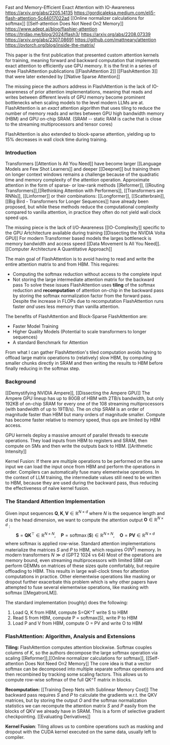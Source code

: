 Fast and Memory-Efficient Exact Attention with IO-Awareness
https://arxiv.org/abs/2205.14135
https://gordicaleksa.medium.com/eli5-flash-attention-5c44017022ad
[[Online normalizer calculations for softmax]]
[[Self-attention Does Not Need On2 Memory]]
https://www.adept.ai/blog/flashier-attention
https://tridao.me/blog/2024/flash3/
https://arxiv.org/abs/2208.07339
https://arxiv.org/abs/2307.08691
https://github.com/mattneary/attention
https://pytorch.org/blog/inside-the-matrix/

This paper is the first publication that presented custom attention kernels for training, meaning forward and backward computation that implements exact attention to efficiently use GPU memory. It is the first in a series of three FlashAttention publications [[FlashAttention 2]] [[FlashAttention 3]] that were later extended by [[Native Sparse Attention]]

The missing piece the authors address in FlashAttention is the lack of IO-awareness of prior attention implementations, meaning that reads and writes between different levels of GPU memory become prominent bottlenecks when scaling models to the level modern LLMs are at. 
FlashAttention is an *exact* attention algorithm that uses tiling to reduce the number of memory reads and writes between GPU high bandwidth memory (HBM) and GPU on-chip SRAM. 
(SRAM -- static RAM is cache that is close to the streaming multiprocessors and tensor cores)

FlashAttention is also extended to block-sparse attention, yielding up to 15% decreases in wall clock time during training.

### Introduction
Transformers [[Attention Is All You Need]] have become larger [[Language Models are Few Shot Learners]] and deeper [[Deepnet]] but training them on longer context windows remains a challenge because of the quadratic time and memory complexity of the attention operation. 
Approximate attention in the form of sparse- or low-rank methods [[Reformer]], [[Routing Transformers]],[[Rethinking Attention with Performers]], [[Transformers are RNNs]], [[Linformer]] or their combinations: [[Longformer]], [[Scatterbrain]], [[Big Bird - Transformers for Longer Sequences]] have already been proposed, but while these methods reduce the computational complexity compared to vanilla attention, in practice they often do not yield wall clock speed ups. 

The missing piece is the lack of I/O-Awareness [[IO-Complexity]] specific to the GPU Artchitecture available during training [[Dissecting the NVIDIA Volta GPU]]
For modern Transformer based models the larges bottleneck is memory bandwidth and access speed [[Data Movement Is All You Need]]. [[Computer Architecture A Quantitative Approach]]

The main goal of FlashAttention is to avoid having to read and write the entire attention matrix to and from HBM. This requires: 
* Computing the softmax reduction without access to the complete input
* Not storing the large intermediate attention matrix for the backward pass
To solve these issues FlashAttention uses **tiling** of the softmax reduction and **recomputation** of attention on-chip in the backward pass by storing the softmax normalization factor from the forward pass. 
Despite the increase in FLOPs due to recomputation FlashAttention runs faster *and* uses less memory than vanilla attention. 

The benefits of FlashAttention and Block-Sparse FlashAttention are: 
* Faster Model Training
* Higher Quality Models (Potential to scale transformers to longer sequences)
* A standard Benchmark for Attention

From what I can gather FlashAttention's tiled computation avoids having to offload large matrix operations to (relatively) slow HBM, by computing smaller chunks directly in SRAM and then writing the results to HBM before finally reducing in the softmax step. 
### Background
[[Demystifying NVIDIA Ampere]], [[Dissecting the Ampere GPU]]
The Ampere GPU lineup has up to 80GB of HBM with 2TB/s bandwidth, but only 192KB of on-chip SRAM for every one of the 108 streaming multiprocessors (with bandwidth of up to 19TB/s). The on chip SRAM is an order of magnitude faster than HBM but many orders of magnitude smaller.  Compute has become faster relative to memory speed, thus ops are limited by HBM access. 

GPU kernels deploy a massive amount of parallel threads to execute operations. They load inputs from HBM to registers and SRAM, then compute on SMs and then write the outputs back to HBM. 
[[Arithmetic Intensity]]

Kernel Fusion: If there are multiple operations to be performed on the same input we can load the input once from HBM and perform the operations in order. Compilers can automatically fuse many elementwise operations. 
In the context of LLM training, the intermediate values still need to be written to HBM, because they are used during the backward pass, thus reducing the effectiveness of naïve kernel fusion. 
### The Standard Attention Implementation
Given input sequences $\mathbf{Q}, \mathbf{K}, \mathbf{V} \in \mathbb{R}^{N \times d}$ where $N$ is the sequence length and $d$ is the head dimension, we want to compute the attention output $\mathbf{O} \in \mathbb{R}^{N \times d}$ :
$$
\mathbf{S}=\mathbf{Q} \mathbf{K}^{\top} \in \mathbb{R}^{N \times N}, \quad \mathbf{P}=\operatorname{softmax}(\mathbf{S}) \in \mathbb{R}^{N \times N}, \quad \mathbf{O}=\mathbf{P V} \in \mathbb{R}^{N \times d}
$$
where softmax is applied row-wise.
Standard attention implementations materialize the matrices $S$ and $P$ to HBM, which requires $O\left(N^2\right)$ memory. In modern transformers $N \gg d$ (GPT2 1024 vs 64)
Most of the operations are memory bound, even streaming multiprocessors with limited SBM can perform GEMMs on matrices of these sizes quite comfortably, but require offloading to HBM.
This results in large wall-clock times for attention computations in practice.
Other elementwise operations like masking or dropout further exacerbate this problem which is why other papers have attempted to fuse several elementwise operations, like masking with softmax [[MegatronLM]].

The standard implementation (roughly) does the following:
1. Load Q, K from HBM, compute S=QK^T write S to HBM
2. Read S from HBM, compute P = softmax(S), write P to HBM
3. Load P and V from HBM, compute O = PV and write O to HBM

### FlashAttention: Algorithm, Analysis and Extensions
**Tiling:** FlashAttention computes attention blockwise. Softmax couples columns of $K$, so the authors decompose the large softmax operation via scaling [[Reformer]],[[Online normalizer calculations for softmax]], [[Self-attention Does Not Need On2 Memory]]
The core idea is that a vector softmax can be decomposed into multiple separate softmax operations and then recombined by tracking some scaling factors. This allows us to compute row-wise softmax of the full QK^T matrix in blocks. 

**Recomputation:** [[Training Deep Nets with Sublinear Memory Cost]]
The backward pass requires $S$ and $P$ to calculate the gradients w.r.t. the QKV matrices, but by storing the output $O$ and the softmax normalization statistics  we can recompute the attention matrix $S$ and $P$ easily from the blocks of QKV we already have in SRAM. This is a form of selective gradient checkpointing. [[Evaluating Derivatives]]

**Kernel Fusion**: Tiling allows us to combine operations such as masking and dropout with the CUDA kernel executed on the same data, usually left to compiler. 

